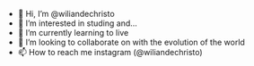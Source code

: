 - 👋 Hi, I’m @wiliandechristo
- 👀 I’m interested in studing and...
- 🌱 I’m currently learning to live 
- 💞️ I’m looking to collaborate on with the evolution of the world
- 📫 How to reach me instagram (@wiliandechristo)

<!---
wiliandechristo/wiliandechristo is a ✨ special ✨ repository because its `README.md` (this file) appears on your GitHub profile.
You can click the Preview link to take a look at your changes.
--->
